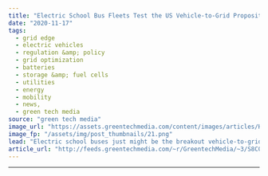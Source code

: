 ```yaml
---
title: "Electric School Bus Fleets Test the US Vehicle-to-Grid Proposition"
date: "2020-11-17"
tags: 
  - grid edge
  - electric vehicles
  - regulation &amp; policy
  - grid optimization
  - batteries
  - storage &amp; fuel cells
  - utilities
  - energy
  - mobility
  - news,
  - green tech media
source: "green tech media"
image_url: "https://assets.greentechmedia.com/content/images/articles/HighlandElectricTransportation_Bus_Charger_cropped_XL.jpg"
image_fp: "/assets/img/post_thumbnails/21.png"
lead: "Electric school buses just might be the breakout vehicle-to-grid (V2G) technology in the United States. At least, that’s how Duncan McIntyre, CEO of Highland Electric Transportation, sees it. McIntyre, who founded renewable energy procurement and ana ..."
article_url: "http://feeds.greentechmedia.com/~r/GreentechMedia/~3/S8C0xj7Eztk/electric-school-bus-fleets-test-the-u.s-vehicle-to-grid-proposition"
---
```


---
